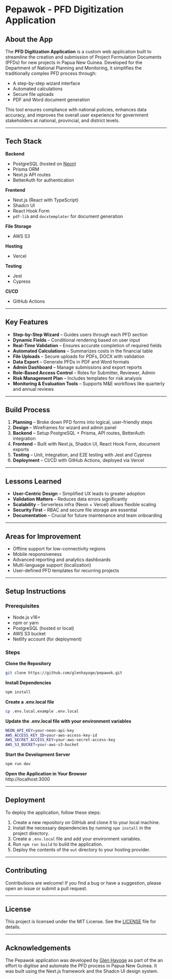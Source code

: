 # Pepawok - PFD Digitization Application

## About the App

The **PFD Digitization Application** is a custom web application built to streamline the creation and submission of Project Formulation Documents (PFDs) for new projects in Papua New Guinea. Developed for the Department of National Planning and Monitoring, it simplifies the traditionally complex PFD process through:

- A step-by-step wizard interface  
- Automated calculations  
- Secure file uploads  
- PDF and Word document generation  

This tool ensures compliance with national policies, enhances data accuracy, and improves the overall user experience for government stakeholders at national, provincial, and district levels.

---

## Tech Stack

**Backend**  
- PostgreSQL (hosted on [Neon](https://neon.tech))  
- Prisma ORM  
- Next.js API routes  
- BetterAuth for authentication  

**Frontend**  
- Next.js (React with TypeScript)  
- Shadcn UI  
- React Hook Form  
- `pdf-lib` and `docxtemplater` for document generation  

**File Storage**  
- AWS S3  

**Hosting**  
- Vercel  

**Testing**  
- Jest  
- Cypress  

**CI/CD**  
- GitHub Actions  

---

## Key Features

- **Step-by-Step Wizard** – Guides users through each PFD section  
- **Dynamic Fields** – Conditional rendering based on user input  
- **Real-Time Validation** – Ensures accurate completion of required fields  
- **Automated Calculations** – Summarizes costs in the financial table  
- **File Uploads** – Secure uploads for PDFs, DOCX with validation  
- **Data Export** – Generate PFDs in PDF and Word formats  
- **Admin Dashboard** – Manage submissions and export reports  
- **Role-Based Access Control** – Roles for Submitter, Reviewer, Admin  
- **Risk Management Plan** – Includes templates for risk analysis  
- **Monitoring & Evaluation Tools** – Supports M&E workflows like quarterly and annual reviews  

---

## Build Process

1. **Planning** – Broke down PFD forms into logical, user-friendly steps  
2. **Design** – Wireframes for wizard and admin panel  
3. **Backend** – Setup PostgreSQL + Prisma, API routes, BetterAuth integration  
4. **Frontend** – Built with Next.js, Shadcn UI, React Hook Form, document exports  
5. **Testing** – Unit, integration, and E2E testing with Jest and Cypress  
6. **Deployment** – CI/CD with GitHub Actions, deployed via Vercel  

---

## Lessons Learned

- **User-Centric Design** – Simplified UX leads to greater adoption  
- **Validation Matters** – Reduces data errors significantly  
- **Scalability** – Serverless infra (Neon + Vercel) allows flexible scaling  
- **Security First** – RBAC and secure file storage are essential  
- **Documentation** – Crucial for future maintenance and team onboarding  

---

## Areas for Improvement

- Offline support for low-connectivity regions  
- Mobile responsiveness  
- Advanced reporting and analytics dashboards  
- Multi-language support (localization)  
- User-defined PFD templates for recurring projects  

---

## Setup Instructions

### Prerequisites

- Node.js v16+  
- npm or yarn  
- PostgreSQL (hosted or local)  
- AWS S3 bucket  
- Netlify account (for deployment)

### Steps

**Clone the Repository**

```bash
git clone https://github.com/glenhayoge/pepawok.git
```

**Install Dependencies**

```bash
npm install
```

**Create a .env.local file**

```bash
cp .env.local.example .env.local
```

**Update the .env.local file with your environment variables**

```bash
NEON_API_KEY=your-neon-api-key
AWS_ACCESS_KEY_ID=your-aws-access-key-id
AWS_SECRET_ACCESS_KEY=your-aws-secret-access-key
AWS_S3_BUCKET=your-aws-s3-bucket
```

**Start the Development Server**

```bash
npm run dev
```

**Open the Application in Your Browser**    
http://localhost:3000

---

## Deployment

To deploy the application, follow these steps:

1. Create a new repository on GitHub and clone it to your local machine.
2. Install the necessary dependencies by running `npm install` in the project directory.
3. Create a `.env.local` file and add your environment variables.
4. Run `npm run build` to build the application.
5. Deploy the contents of the `out` directory to your hosting provider.

---

## Contributing

Contributions are welcome! If you find a bug or have a suggestion, please open an issue or submit a pull request.

---

## License

This project is licensed under the MIT License. See the [LICENSE](LICENSE) file for details.

---

## Acknowledgements

The Pepawok application was developed by [Glen Hayoge](https://github.com/glenhayoge) as part of the an effort to digitise and automate the PFD process in Papua New Guinea. It was built using the Next.js framework and the Shadcn UI design system.

